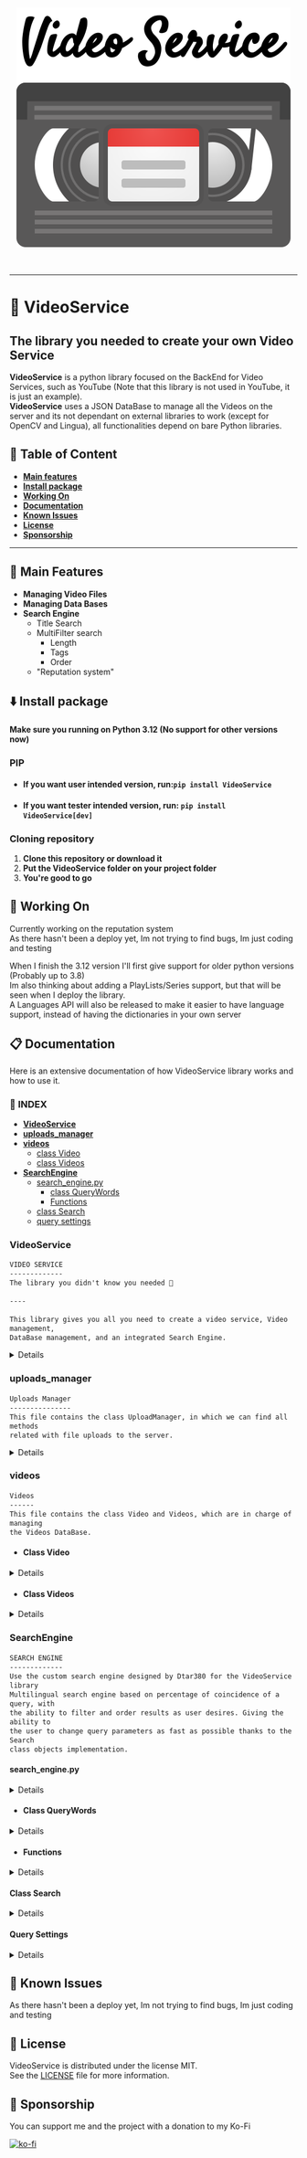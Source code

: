 <p align="center">
    <img src="assets/logo.png">
</p>
<br>

---

# :vhs: **VideoService**

## **The library you needed to create your own Video Service**
**VideoService** is a python library focused on the BackEnd for Video Services, such as YouTube (Note that this library is not used in YouTube, it is just an example). <br>
**VideoService** uses a JSON DataBase to manage all the Videos on the server and its not dependant on external libraries to work (except for OpenCV and Lingua), all functionalities depend on bare Python libraries.

## :bookmark_tabs: **Table of Content**
- [**Main features**](#blue_heart-main-features)
- [**Install package**](#arrow_down-install-package)
- [**Working On**](#memo-working-on)
- [**Documentation**](#clipboard-documentation)
- [**Known Issues**](#open_file_folder-known-issues)
- [**License**](#scroll-license)
- [**Sponsorship**](#money_with_wings-sponsorship)

---

## :blue_heart: Main Features
- **Managing Video Files**
- **Managing Data Bases**
- **Search Engine**
    - Title Search
    - MultiFilter search
        - Length
        - Tags
        - Order
    - "Reputation system"

## :arrow_down: Install package

#### Make sure you running on Python 3.12 (No support for other versions now)

### PIP
- #### **If you want user intended version, run:**`pip install VideoService`
- #### **If you want tester intended version, run:** `pip install VideoService[dev]`

### Cloning repository
1. **Clone this repository or download it**
2. **Put the VideoService folder on your project folder**
3. **You're good to go**

## :memo: Working On
Currently working on the reputation system<br>
As there hasn't been a deploy yet, Im not trying to find bugs, Im just coding and testing

When I finish the 3.12 version I'll first give support for older python versions (Probably up to 3.8)<br>
Im also thinking about adding a PlayLists/Series support, but that will be seen when I deploy the library.<br>
A Languages API will also be released to make it easier to have language support, instead of having the dictionaries in your own server

## :clipboard: Documentation
Here is an extensive documentation of how VideoService library works and how to use it.

### :bookmark_tabs: **INDEX**
- [**VideoService**](#videoservice)
- [**uploads_manager**](#uploads_manager)
- [**videos**](#videos)
    - [class Video](#class-video)
    - [class Videos](#class-videos)
- [**SearchEngine**](#SearchEngine)
    - [search_engine.py](#search_enginepy)
        - [class QueryWords](#class-querywords)
        - [Functions](#functions)
    - [class Search](#class-search)
    - [query settings](#query-settings)

### **VideoService**

```
VIDEO SERVICE
-------------
The library you didn't know you needed 🗿

----

This library gives you all you need to create a video service, Video management,
DataBase management, and an integrated Search Engine.
```

<details>

```
VideoService : class
--------------------
Main class of Video Service library (and the only class you'll need 😉)
This class will manage all the backend of the service, and you will just
need to call it's methods when required by the server.

Parameters
----------
    DATABASE : str
    Path to the DataBase JSON file

    MINIATURES : str
    Path to the Miniatures folder

    VIDEOS : str
    Path to the Videos folder

    UPLOADS : str
    Path to the Uploads folder

    LANGUAGES : str
    Path to the languages DataBase folder

Raise
-----
    ValueError 
    If variable was not the expected type

    DataBaseNotFound
    If DataBase JSON was not found

    FolderNotFound
    If folder was not found
-----

Upload : method
---------------
Method used to upload files to the DataBase

Parameters
----------
    TITLE : str
    Title provided for the video

    VIDEO_FILENAME : str
    File name of the video

    MINIATURE_FILENAME : str, optional
    File name of the miniature for the video , by default None

    DESCRIPTION : str, optional
    Description for the video, by default None

    TAGS : list[str], optional
    Tags for the video, by default None

Raise
-----
    ValueError
    If variable was not the expected type

    FolderNotFound
    If folder was not found
-----

Save Videos : method
--------------------
Save_videos transforms the `videos` list to a dictionary to then save it
to the DataBase JSON file.
Automatically performed by the server when a new Video is uploaded.
--------------------

Delete Video : method
---------------------
Method used to delete videos from the DataBase


Parameters
----------
    VIDEO_ID : int, optional
    Index that leads to the video on the `videos` list, by default None

    VIDEO_FILENAME : str, optional
    Filename of the video, by default None

**Requires only one of both parameter**

Raise
-----
    ValueError
    If variable was not the expected type
-----

Query : method
--------------
Method used to perform a query

Parameters
----------
    query : str
    Contains the searched value

    order_settings : list[str | bool]
    Contains what to order with and direction

    filter_settings : dict[str, dict[str, List[str | int] | bool]]
    Contains what to filter with

    tags : list[str], optional
    Tags assigned when upload, by default None

Returns
-------
    Search : Search
    Contains all info about the query

Raise
-----
    ValueError
    WrongOrderStructure
    WrongFilterStructure
    WrongTagsStructure
    If variable was not the expected type
-------
```
</details>

### **uploads_manager**

```
Uploads Manager
---------------
This file contains the class UploadManager, in which we can find all methods
related with file uploads to the server.
```

<details>

```
UploadManager : class
---------------------
The class Upload Manager is in charge of managing the uploads
that are done to the server.

This class creates an object containing the paths to the Uploads,
Miniatures and Videos folder and is used to move files between
folders and indexing uploaded files into the DataBase JSON.

Parameters
----------
    UPLOADS : str
    Path to the Uploads folder

    MINIATURES : str
    Path to the Miniatures folder

    VIDEOS : str
    Path to the Videos folder
----------

Upload : method
---------------
Method used to upload files to the DataBase

Parameters
----------
    videos : Videos
    Information about the Videos DataBase

    TITLE : str
    Title provided for the video

    VIDEO_FILENAME : str
    File name of the video

    MINIATURE_FILENAME : str, optional
    File name of the miniature for the video , by default None

    DESCRIPTION : str, optional
    Description for the video, by default None

    TAGS : list[str], optional
    Tags for the video, by default None

Returns
-------
    videos : Videos
    Contains all info about the DataBase
```

</details>



### **videos**

```
Videos
------
This file contains the class Video and Videos, which are in charge of managing
the Videos DataBase.
```

- #### **Class Video**

<details>

```
Video : class
-------------
The Video object contains all data assigned to a video on the
DataBase given when uploaded to the server.

Parameters
----------
    TITLE : str
    Title assigned to the video on upload

    VIDEO_FILENAME : str
    Name of the file of the video

    VIDEO_FILETYPE : str
    File extension of the video

    MINIATURE_FILENAME : str
    Name of the file of the miniature

    MINIATURE_FILETYPE : str
    File extension of the miniature

    UPLOAD_DATE : str
    Date when the video was uploaded

    LENGTH : int
    Duration of the video in seconds

    DESCRIPTION : str, optional
    Description provided on upload, by default None

    TAGS : list[str], optional
    Tags provided on upload, by default None

    LIKES : int, optional
    Use if Like system is used, by default None
----------

Video : property
----------------
Video object to dict

This property takes all values assigned to the object and<br>
transforms them into a dict

Returns
-------
    video_json : dict
    Contains all info about the Video object
```

</details>

- #### **Class Videos**

<details>

```
Videos : class
--------------
The Videos object contains all the videos contained in the DataBase 
by using Video objects.

Parameters
----------
    DATABASE : str
    Path to the DataBase JSON file

    MINIATURES : str
    Path to the Miniatures folder

    VIDEOS : str
    Path to the Videos folder
----------

Load Videos : method
---------------------
Method used to load videos from the DataBase

Load_videos access the DataBase JSON file and loads all the data in
it to Video objects and dumps them into a list.

Returns
-------
    videos : list[Video]
    Contains all info about the DataBase
-------

Save Videos : method
--------------------
Method used to save videos to the DataBase

Save_videos transforms the videos list to a dictionary to then save
it to the DataBase JSON file.

Returns
-------
    videos : list[Video]
    Contains all info about the DataBase
-------

Add Videos : method
-------------------
Method used to add videos to the DataBase

Add_video creates a new Video object and appends it to the videos
list. It then uses save_video function to save the new video added
to the DataBase.

Parameters
----------
    TITLE : str
    Title assigned to the video on upload

    VIDEO_FILENAME : str
    Name of the file of the video

    VIDEO_FILETYPE : str
    File extension of the video

    MINIATURE_FILENAME : str
    Name of the file of the miniature

    MINIATURE_FILETYPE : str
    File extension of the miniature

    UPLOAD_DATE : str
    Date when the video was uploaded

    LENGTH : int
    Duration of the video in seconds

    DESCRIPTION : str, optional
    Description provided on upload, by default None

    TAGS : list[str], optional
    Tags provided on upload, by default None

    LIKES : int, optional
    Use if Like system is used, by default None
----------

Delete Video : method
---------------------
Method used to delete videos from the DataBase

Delete_video deletes a video from the videos list given specific parameters.

Parameters
----------
    VIDEO_ID : int, optional
    Index that leads to the video on the videos list, by default None

    VIDEO_FILENAME : str, optional
    Filename of the video, by default None

-> Requires only one of both parameter
----------
```

</details>

### **SearchEngine**
```
SEARCH ENGINE
-------------
Use the custom search engine designed by Dtar380 for the VideoService library
Multilingual search engine based on percentage of coincidence of a query, with
the ability to filter and order results as user desires. Giving the ability to
the user to change query parameters as fast as possible thanks to the Search
class objects implementation.
```

#### **search_engine.py**

<details>

```
search_engine.py
----------------
Containing all functions of the search engine, this is where your search takes
place.
```

</details>

- #### **Class QueryWords**

<details>

```
QueryWords : class
------------------
The QueryWords class contains the weights for each type of word.
A QueryWords object contains the words of the query divided in
each category as well as the max weight it can have.

Parameters
----------
    query : str
    Contains the searched value

    language_dict : dict
    Contains a dictionary of the language of the query
----------
```

</details>

- #### **Functions**

<details>

```
Search : method
---------------
Function used to perform a search

Parameters
----------
    videos : list[Video]
    Contains all info about the DataBase

    query : str
    Contains the searched value

    languages_path : str
    Path to the languages DataBase

Returns
-------
    videos : list[Video]
    Contains all info about the DataBase
-------

Order : method
--------------
Function used to order the videos

Parameters
----------
    videos : list[Video]
    Contains all info about the DataBase

    order_settings : list[str | bool]
    Contains what to order with and direction

    title : str, optional
    Query, by default None

    tags : list[str], optional
    Tags assigned when upload, by default None

Returns
-------
    videos : list[Video]
    Contains all info about the DataBase
-------

Filter : method
---------------
Function used to filter the videos

Parameters
----------
    videos : list[Video]
    Contains all info about the DataBase

    filter_settings : dict[str, dict[str, List[str | int] | bool]]
    Contains what to filter with

Returns
-------
    videos : list[Video]
    Contains all info about the DataBase
-------
```

</details>

#### **Class Search**

<details>

```
Search : class
--------------
A Search object is created when ever a search is performed 
by a user, and it contains all info about the query.

Parameters
----------
    query : str
    Contains the searched value

    videos : list[Video]
    Contains all info about the DataBase

    languages_path : str
    Path to the languages DataBase

    order_settings : list[str | bool]
    Contains what to order with and direction
    Default, by Title coincidence descendant

    filter_settings : dict[str, dict[str, List[str | int] | bool]]
    Contains what to filter with
    Default, deactivated every filter

    tags : list[str], optional
    Tags assigned when upload, by default None
----------

Query Server : method
---------------------
Use when want to perform a query to the server.
Sets the class variable `result` to the result of
the query.
----------

Tags Change : method
--------------------
Use when user changed the tags of the query.
Automatically changes the result of the query.

Parameters
----------
    tags : list[str]
    Tags searched for the video

Raise
-----
    WrongTagsStructure
    If variable was not the expected type
-----

Order Settings Change : method
------------------------------
Use when user changed order settings. Automatically
changes the result of the query.

Parameters
----------
    order_settings : list[str | bool]
    List containing the parameter to use and way to order
    If Second Value True descendant order if False ascendant

Raise
-----
    WrongOrderStructure
    If variable was not the expected type
-----

Filter Settings Change : method
-------------------------------
Use when user changed filter settings. Automatically 
changes the result of the query.

Parameters
----------
    filter_settings : dict[str, dict[str, List[str | int] | bool]]
    Dict containing the parameters to use

Raise
-----
    WrongFilterStructure
    If variable was not the expected type
-----
```

</details>

#### **Query Settings**

<details>

```python
order_setting structure:
[
    str,
    True | False
]

order types:
"_order_by_title_coincidence"
"_order_by_date"
"_order_by_length"
"_order_by_tags_coincidence"
"_order_by_popularity"

-------------------------
filter_setting structure:
{
"_filter_by_date": {
    "filter": List[str],
    "active": True | False
    },
"_filter_by_length": {
    "filter": List[int],
    "active": True | False
    },
"_filter_by_tags": {
    "filter": List[str],
    "active": True | False
    }
}
```

</details>

## :open_file_folder: Known Issues
As there hasn't been a deploy yet, Im not trying to find bugs, Im just coding and testing

## :scroll: License
VideoService is distributed under the license MIT.<br>
See the [LICENSE](LICENSE) file for more information.

## :money_with_wings: Sponsorship
You can support me and the project with a donation to my Ko-Fi<br>

[![ko-fi](https://ko-fi.com/img/githubbutton_sm.svg)](https://ko-fi.com/H2H4TBMEZ)

